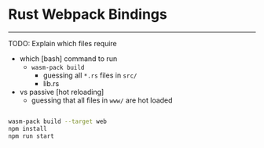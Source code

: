 # Rust Webpack Bindings

---

TODO: Explain which files require

- which [bash] command to run
  - `wasm-pack build`
    - guessing all `*.rs` files in `src/`
    - lib.rs
- vs passive [hot reloading]
  - guessing that all files in `www/` are hot loaded

```bash

wasm-pack build --target web
npm install
npm run start

```
